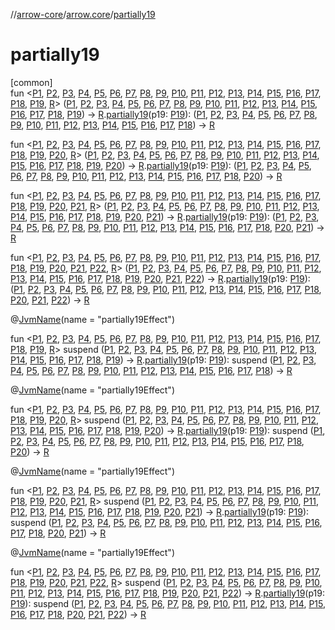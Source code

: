 //[arrow-core](../../index.md)/[arrow.core](index.md)/[partially19](partially19.md)

# partially19

[common]\
fun &lt;[P1](partially19.md), [P2](partially19.md), [P3](partially19.md), [P4](partially19.md), [P5](partially19.md), [P6](partially19.md), [P7](partially19.md), [P8](partially19.md), [P9](partially19.md), [P10](partially19.md), [P11](partially19.md), [P12](partially19.md), [P13](partially19.md), [P14](partially19.md), [P15](partially19.md), [P16](partially19.md), [P17](partially19.md), [P18](partially19.md), [P19](partially19.md), [R](partially19.md)&gt; ([P1](partially19.md), [P2](partially19.md), [P3](partially19.md), [P4](partially19.md), [P5](partially19.md), [P6](partially19.md), [P7](partially19.md), [P8](partially19.md), [P9](partially19.md), [P10](partially19.md), [P11](partially19.md), [P12](partially19.md), [P13](partially19.md), [P14](partially19.md), [P15](partially19.md), [P16](partially19.md), [P17](partially19.md), [P18](partially19.md), [P19](partially19.md)) -&gt; [R](partially19.md).[partially19](partially19.md)(p19: [P19](partially19.md)): ([P1](partially19.md), [P2](partially19.md), [P3](partially19.md), [P4](partially19.md), [P5](partially19.md), [P6](partially19.md), [P7](partially19.md), [P8](partially19.md), [P9](partially19.md), [P10](partially19.md), [P11](partially19.md), [P12](partially19.md), [P13](partially19.md), [P14](partially19.md), [P15](partially19.md), [P16](partially19.md), [P17](partially19.md), [P18](partially19.md)) -&gt; [R](partially19.md)

fun &lt;[P1](partially19.md), [P2](partially19.md), [P3](partially19.md), [P4](partially19.md), [P5](partially19.md), [P6](partially19.md), [P7](partially19.md), [P8](partially19.md), [P9](partially19.md), [P10](partially19.md), [P11](partially19.md), [P12](partially19.md), [P13](partially19.md), [P14](partially19.md), [P15](partially19.md), [P16](partially19.md), [P17](partially19.md), [P18](partially19.md), [P19](partially19.md), [P20](partially19.md), [R](partially19.md)&gt; ([P1](partially19.md), [P2](partially19.md), [P3](partially19.md), [P4](partially19.md), [P5](partially19.md), [P6](partially19.md), [P7](partially19.md), [P8](partially19.md), [P9](partially19.md), [P10](partially19.md), [P11](partially19.md), [P12](partially19.md), [P13](partially19.md), [P14](partially19.md), [P15](partially19.md), [P16](partially19.md), [P17](partially19.md), [P18](partially19.md), [P19](partially19.md), [P20](partially19.md)) -&gt; [R](partially19.md).[partially19](partially19.md)(p19: [P19](partially19.md)): ([P1](partially19.md), [P2](partially19.md), [P3](partially19.md), [P4](partially19.md), [P5](partially19.md), [P6](partially19.md), [P7](partially19.md), [P8](partially19.md), [P9](partially19.md), [P10](partially19.md), [P11](partially19.md), [P12](partially19.md), [P13](partially19.md), [P14](partially19.md), [P15](partially19.md), [P16](partially19.md), [P17](partially19.md), [P18](partially19.md), [P20](partially19.md)) -&gt; [R](partially19.md)

fun &lt;[P1](partially19.md), [P2](partially19.md), [P3](partially19.md), [P4](partially19.md), [P5](partially19.md), [P6](partially19.md), [P7](partially19.md), [P8](partially19.md), [P9](partially19.md), [P10](partially19.md), [P11](partially19.md), [P12](partially19.md), [P13](partially19.md), [P14](partially19.md), [P15](partially19.md), [P16](partially19.md), [P17](partially19.md), [P18](partially19.md), [P19](partially19.md), [P20](partially19.md), [P21](partially19.md), [R](partially19.md)&gt; ([P1](partially19.md), [P2](partially19.md), [P3](partially19.md), [P4](partially19.md), [P5](partially19.md), [P6](partially19.md), [P7](partially19.md), [P8](partially19.md), [P9](partially19.md), [P10](partially19.md), [P11](partially19.md), [P12](partially19.md), [P13](partially19.md), [P14](partially19.md), [P15](partially19.md), [P16](partially19.md), [P17](partially19.md), [P18](partially19.md), [P19](partially19.md), [P20](partially19.md), [P21](partially19.md)) -&gt; [R](partially19.md).[partially19](partially19.md)(p19: [P19](partially19.md)): ([P1](partially19.md), [P2](partially19.md), [P3](partially19.md), [P4](partially19.md), [P5](partially19.md), [P6](partially19.md), [P7](partially19.md), [P8](partially19.md), [P9](partially19.md), [P10](partially19.md), [P11](partially19.md), [P12](partially19.md), [P13](partially19.md), [P14](partially19.md), [P15](partially19.md), [P16](partially19.md), [P17](partially19.md), [P18](partially19.md), [P20](partially19.md), [P21](partially19.md)) -&gt; [R](partially19.md)

fun &lt;[P1](partially19.md), [P2](partially19.md), [P3](partially19.md), [P4](partially19.md), [P5](partially19.md), [P6](partially19.md), [P7](partially19.md), [P8](partially19.md), [P9](partially19.md), [P10](partially19.md), [P11](partially19.md), [P12](partially19.md), [P13](partially19.md), [P14](partially19.md), [P15](partially19.md), [P16](partially19.md), [P17](partially19.md), [P18](partially19.md), [P19](partially19.md), [P20](partially19.md), [P21](partially19.md), [P22](partially19.md), [R](partially19.md)&gt; ([P1](partially19.md), [P2](partially19.md), [P3](partially19.md), [P4](partially19.md), [P5](partially19.md), [P6](partially19.md), [P7](partially19.md), [P8](partially19.md), [P9](partially19.md), [P10](partially19.md), [P11](partially19.md), [P12](partially19.md), [P13](partially19.md), [P14](partially19.md), [P15](partially19.md), [P16](partially19.md), [P17](partially19.md), [P18](partially19.md), [P19](partially19.md), [P20](partially19.md), [P21](partially19.md), [P22](partially19.md)) -&gt; [R](partially19.md).[partially19](partially19.md)(p19: [P19](partially19.md)): ([P1](partially19.md), [P2](partially19.md), [P3](partially19.md), [P4](partially19.md), [P5](partially19.md), [P6](partially19.md), [P7](partially19.md), [P8](partially19.md), [P9](partially19.md), [P10](partially19.md), [P11](partially19.md), [P12](partially19.md), [P13](partially19.md), [P14](partially19.md), [P15](partially19.md), [P16](partially19.md), [P17](partially19.md), [P18](partially19.md), [P20](partially19.md), [P21](partially19.md), [P22](partially19.md)) -&gt; [R](partially19.md)

@[JvmName](https://kotlinlang.org/api/latest/jvm/stdlib/kotlin.jvm/-jvm-name/index.html)(name = "partially19Effect")

fun &lt;[P1](partially19.md), [P2](partially19.md), [P3](partially19.md), [P4](partially19.md), [P5](partially19.md), [P6](partially19.md), [P7](partially19.md), [P8](partially19.md), [P9](partially19.md), [P10](partially19.md), [P11](partially19.md), [P12](partially19.md), [P13](partially19.md), [P14](partially19.md), [P15](partially19.md), [P16](partially19.md), [P17](partially19.md), [P18](partially19.md), [P19](partially19.md), [R](partially19.md)&gt; suspend ([P1](partially19.md), [P2](partially19.md), [P3](partially19.md), [P4](partially19.md), [P5](partially19.md), [P6](partially19.md), [P7](partially19.md), [P8](partially19.md), [P9](partially19.md), [P10](partially19.md), [P11](partially19.md), [P12](partially19.md), [P13](partially19.md), [P14](partially19.md), [P15](partially19.md), [P16](partially19.md), [P17](partially19.md), [P18](partially19.md), [P19](partially19.md)) -&gt; [R](partially19.md).[partially19](partially19.md)(p19: [P19](partially19.md)): suspend ([P1](partially19.md), [P2](partially19.md), [P3](partially19.md), [P4](partially19.md), [P5](partially19.md), [P6](partially19.md), [P7](partially19.md), [P8](partially19.md), [P9](partially19.md), [P10](partially19.md), [P11](partially19.md), [P12](partially19.md), [P13](partially19.md), [P14](partially19.md), [P15](partially19.md), [P16](partially19.md), [P17](partially19.md), [P18](partially19.md)) -&gt; [R](partially19.md)

@[JvmName](https://kotlinlang.org/api/latest/jvm/stdlib/kotlin.jvm/-jvm-name/index.html)(name = "partially19Effect")

fun &lt;[P1](partially19.md), [P2](partially19.md), [P3](partially19.md), [P4](partially19.md), [P5](partially19.md), [P6](partially19.md), [P7](partially19.md), [P8](partially19.md), [P9](partially19.md), [P10](partially19.md), [P11](partially19.md), [P12](partially19.md), [P13](partially19.md), [P14](partially19.md), [P15](partially19.md), [P16](partially19.md), [P17](partially19.md), [P18](partially19.md), [P19](partially19.md), [P20](partially19.md), [R](partially19.md)&gt; suspend ([P1](partially19.md), [P2](partially19.md), [P3](partially19.md), [P4](partially19.md), [P5](partially19.md), [P6](partially19.md), [P7](partially19.md), [P8](partially19.md), [P9](partially19.md), [P10](partially19.md), [P11](partially19.md), [P12](partially19.md), [P13](partially19.md), [P14](partially19.md), [P15](partially19.md), [P16](partially19.md), [P17](partially19.md), [P18](partially19.md), [P19](partially19.md), [P20](partially19.md)) -&gt; [R](partially19.md).[partially19](partially19.md)(p19: [P19](partially19.md)): suspend ([P1](partially19.md), [P2](partially19.md), [P3](partially19.md), [P4](partially19.md), [P5](partially19.md), [P6](partially19.md), [P7](partially19.md), [P8](partially19.md), [P9](partially19.md), [P10](partially19.md), [P11](partially19.md), [P12](partially19.md), [P13](partially19.md), [P14](partially19.md), [P15](partially19.md), [P16](partially19.md), [P17](partially19.md), [P18](partially19.md), [P20](partially19.md)) -&gt; [R](partially19.md)

@[JvmName](https://kotlinlang.org/api/latest/jvm/stdlib/kotlin.jvm/-jvm-name/index.html)(name = "partially19Effect")

fun &lt;[P1](partially19.md), [P2](partially19.md), [P3](partially19.md), [P4](partially19.md), [P5](partially19.md), [P6](partially19.md), [P7](partially19.md), [P8](partially19.md), [P9](partially19.md), [P10](partially19.md), [P11](partially19.md), [P12](partially19.md), [P13](partially19.md), [P14](partially19.md), [P15](partially19.md), [P16](partially19.md), [P17](partially19.md), [P18](partially19.md), [P19](partially19.md), [P20](partially19.md), [P21](partially19.md), [R](partially19.md)&gt; suspend ([P1](partially19.md), [P2](partially19.md), [P3](partially19.md), [P4](partially19.md), [P5](partially19.md), [P6](partially19.md), [P7](partially19.md), [P8](partially19.md), [P9](partially19.md), [P10](partially19.md), [P11](partially19.md), [P12](partially19.md), [P13](partially19.md), [P14](partially19.md), [P15](partially19.md), [P16](partially19.md), [P17](partially19.md), [P18](partially19.md), [P19](partially19.md), [P20](partially19.md), [P21](partially19.md)) -&gt; [R](partially19.md).[partially19](partially19.md)(p19: [P19](partially19.md)): suspend ([P1](partially19.md), [P2](partially19.md), [P3](partially19.md), [P4](partially19.md), [P5](partially19.md), [P6](partially19.md), [P7](partially19.md), [P8](partially19.md), [P9](partially19.md), [P10](partially19.md), [P11](partially19.md), [P12](partially19.md), [P13](partially19.md), [P14](partially19.md), [P15](partially19.md), [P16](partially19.md), [P17](partially19.md), [P18](partially19.md), [P20](partially19.md), [P21](partially19.md)) -&gt; [R](partially19.md)

@[JvmName](https://kotlinlang.org/api/latest/jvm/stdlib/kotlin.jvm/-jvm-name/index.html)(name = "partially19Effect")

fun &lt;[P1](partially19.md), [P2](partially19.md), [P3](partially19.md), [P4](partially19.md), [P5](partially19.md), [P6](partially19.md), [P7](partially19.md), [P8](partially19.md), [P9](partially19.md), [P10](partially19.md), [P11](partially19.md), [P12](partially19.md), [P13](partially19.md), [P14](partially19.md), [P15](partially19.md), [P16](partially19.md), [P17](partially19.md), [P18](partially19.md), [P19](partially19.md), [P20](partially19.md), [P21](partially19.md), [P22](partially19.md), [R](partially19.md)&gt; suspend ([P1](partially19.md), [P2](partially19.md), [P3](partially19.md), [P4](partially19.md), [P5](partially19.md), [P6](partially19.md), [P7](partially19.md), [P8](partially19.md), [P9](partially19.md), [P10](partially19.md), [P11](partially19.md), [P12](partially19.md), [P13](partially19.md), [P14](partially19.md), [P15](partially19.md), [P16](partially19.md), [P17](partially19.md), [P18](partially19.md), [P19](partially19.md), [P20](partially19.md), [P21](partially19.md), [P22](partially19.md)) -&gt; [R](partially19.md).[partially19](partially19.md)(p19: [P19](partially19.md)): suspend ([P1](partially19.md), [P2](partially19.md), [P3](partially19.md), [P4](partially19.md), [P5](partially19.md), [P6](partially19.md), [P7](partially19.md), [P8](partially19.md), [P9](partially19.md), [P10](partially19.md), [P11](partially19.md), [P12](partially19.md), [P13](partially19.md), [P14](partially19.md), [P15](partially19.md), [P16](partially19.md), [P17](partially19.md), [P18](partially19.md), [P20](partially19.md), [P21](partially19.md), [P22](partially19.md)) -&gt; [R](partially19.md)

